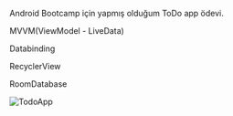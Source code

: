 Android Bootcamp için yapmış olduğum ToDo app ödevi.

MVVM(ViewModel - LiveData)

Databinding

RecyclerView

RoomDatabase



![TodoApp](https://user-images.githubusercontent.com/83539143/156785719-8bd49c8f-48db-487b-91ce-d95c0247bdbd.png)

